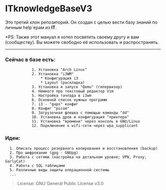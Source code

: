 # ITknowledgeBaseV3

Это третий клон репозиторий. Он создан с целью вести базу знаний по личным help`ерам из **IT**. 

*PS: Также этот мануал я хотел посвятить своему другу и вам (сообществу). Вы можете свободно её использовать и распространять. 

-----


###         Сейчас в базе есть:
                1. Установка "Arch Linux"
                2. Установка "i3WM"          
                    * Конфигурация i3
                    * Layout (раскладка)
                3. Установка и запуск "Qemu" (гипервизор)
                4. Немного про текстовый редактор Vim
                5. Настройка тачпада в i3wm
                6. Основной список нужных программ
                7. i3 - "gaps" конфиг
                8. Конфиг "picom"
                9. Загрузочная флешка с помощью команды "dd"
                10. Установка дров и конфигурация "принтера" 
                11. Установка "времени" через консоль в GNU/Linux
                12. Подключение к wifi-сети через wpa_supplicant
                        
                        
                        
### Идеи: 
      1. Описать процесс резервного копирования и восстановления (backup) 
      2. Про шифрование (gpg - GNUpg)
      3. Работа с сетями (настройка на детальном уровне; VPN, Proxy, GarlyCat)
      4. Работа c SQL таблицами
      5. Различные виды защиты операционной системы
      ...
             
>  License: GNU General Public License v3.0
                                  


